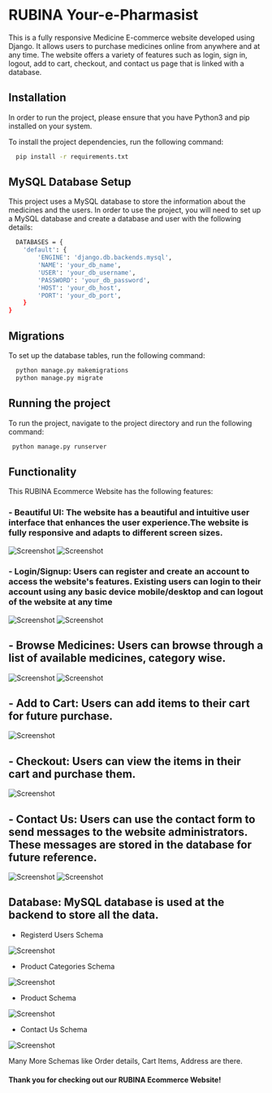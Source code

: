 
# RUBINA Your-e-Pharmasist

This is a fully responsive Medicine E-commerce website developed using Django. It allows users to purchase medicines online from anywhere and at any time. The website offers a variety of features such as login, sign in, logout, add to cart, checkout, and contact us page that is linked with a database.



## Installation

In order to run the project, please ensure that you have Python3 and pip installed on your system.

To install the project dependencies, run the following command:

```bash
  pip install -r requirements.txt
```


## MySQL Database Setup
This project uses a MySQL database to store the information about the medicines and the users. In order to use the project, you will need to set up a MySQL database and create a database and user with the following details:
```bash
  DATABASES = {
    'default': {
        'ENGINE': 'django.db.backends.mysql',
        'NAME': 'your_db_name',
        'USER': 'your_db_username',
        'PASSWORD': 'your_db_password',
        'HOST': 'your_db_host',
        'PORT': 'your_db_port',
    }
}
```

## Migrations
To set up the database tables, run the following command:
```bash
  python manage.py makemigrations
  python manage.py migrate
```
## Running the project
To run the project, navigate to the project directory and run the following command:
```bash
 python manage.py runserver
```
## Functionality

This RUBINA Ecommerce Website has the following features:

### - Beautiful UI: The website has a beautiful and intuitive user interface that enhances the user experience.The website is fully responsive and adapts to different screen sizes.
![Screenshot](https://github.com/Rubina0027/project/blob/master/outputs/6.jpeg)
![Screenshot](https://github.com/Rubina0027/project/blob/master/outputs/13.PNG)

### - Login/Signup: Users can register and create an account to access the website's features. Existing users can login to their account using any basic device mobile/desktop and can logout of the website at any time
![Screenshot](https://github.com/Rubina0027/project/blob/master/outputs/16.PNG)
![Screenshot](https://github.com/Rubina0027/project/blob/master/outputs/9.jpeg)

## - Browse Medicines: Users can browse through a list of available medicines, category wise.
![Screenshot](https://github.com/Rubina0027/project/blob/master/outputs/14.PNG)
![Screenshot](https://github.com/Rubina0027/project/blob/master/outputs/18.PNG)

## - Add to Cart: Users can add items to their cart for future purchase.
![Screenshot](https://github.com/Rubina0027/project/blob/master/outputs/5.jpeg)

## - Checkout: Users can view the items in their cart and purchase them.
![Screenshot](https://github.com/Rubina0027/project/blob/master/outputs/8.jpeg)

## - Contact Us: Users can use the contact form to send messages to the website administrators. These messages are stored in the database for future reference.
![Screenshot](https://github.com/Rubina0027/project/blob/master/outputs/1.jpeg)
![Screenshot](https://github.com/Rubina0027/project/blob/master/outputs/2.jpeg)


## Database: MySQL database is used at the backend to store all the data.
- Registerd Users Schema

![Screenshot](https://github.com/Rubina0027/project/blob/master/outputs/db1.jpeg)
- Product Categories Schema

![Screenshot](https://github.com/Rubina0027/project/blob/master/outputs/db3.jpeg)
- Product Schema

![Screenshot](https://github.com/Rubina0027/project/blob/master/outputs/db5.JPG)
- Contact Us Schema

![Screenshot](https://github.com/Rubina0027/project/blob/master/outputs/db2.jpeg)

Many More Schemas like Order details, Cart Items, Address are there.

#### Thank you for checking out our RUBINA Ecommerce Website!
